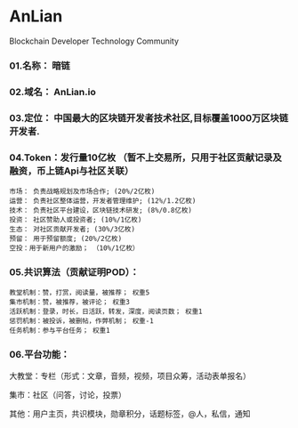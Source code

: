 # AnLian
Blockchain Developer Technology Community

### 01.名称： 暗链

### 02.域名： AnLian.io

### 03.定位： 中国最大的区块链开发者技术社区,目标覆盖1000万区块链开发者.

### 04.Token：发行量10亿枚 （暂不上交易所，只用于社区贡献记录及融资，币上链Api与社区关联）

    市场： 负责战略规划及市场合作; (20%/2亿枚)
    运营： 负责社区整体运营，开发者管理维护; (12%/1.2亿枚)
    技术： 负责社区平台建设，区块链技术研发; (8%/0.8亿枚)
    投资： 社区赞助人或投资者; (10%/1亿枚)
    生态： 对社区贡献开发者; (30%/3亿枚) 
    预留： 用于预留额度; (20%/2亿枚)
    空投：用于新用户的激励； （10%/1亿枚）

### 05.共识算法（贡献证明POD）：

    教堂机制：赞，打赏，阅读量，被推荐； 权重5	
    集市机制：赞，被推荐，被评论；	权重3	
    活跃机制：登录，时长，日活跃，转发，深度，阅读页数； 权重1	
    惩罚机制：被投诉，被删帖，作弊机制； 权重-1	
    任务机制：参与平台任务； 权重1	

### 06.平台功能：

大教堂：专栏（形式：文章，音频，视频，项目众筹，活动表单报名）	

集市：社区（问答，讨论，投票）		

其他：用户主页，共识模块，勋章积分，话题标签，@人，私信，通知		

